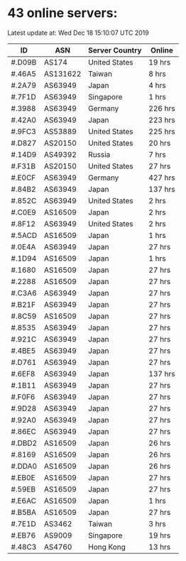 # 43 online servers:

Latest update at: Wed Dec 18 15:10:07 UTC 2019

| ID | ASN | Server Country | Online |
| -- | --- | -------------- | ------ |
| #.D09B | AS174 | United States | 19 hrs |
| #.46A5 | AS131622 | Taiwan | 8 hrs |
| #.2A79 | AS63949 | Japan | 4 hrs |
| #.7F1D | AS63949 | Singapore | 1 hrs |
| #.3988 | AS63949 | Germany | 226 hrs |
| #.42A0 | AS63949 | Japan | 223 hrs |
| #.9FC3 | AS53889 | United States | 225 hrs |
| #.D827 | AS20150 | United States | 20 hrs |
| #.14D9 | AS49392 | Russia | 7 hrs |
| #.F31B | AS20150 | United States | 27 hrs |
| #.E0CF | AS63949 | Germany | 427 hrs |
| #.84B2 | AS63949 | Japan | 137 hrs |
| #.852C | AS63949 | United States | 2 hrs |
| #.C0E9 | AS16509 | Japan | 2 hrs |
| #.8F12 | AS63949 | United States | 2 hrs |
| #.5ACD | AS16509 | Japan | 1 hrs |
| #.0E4A | AS63949 | Japan | 27 hrs |
| #.1D94 | AS16509 | Japan | 1 hrs |
| #.1680 | AS16509 | Japan | 27 hrs |
| #.2288 | AS16509 | Japan | 27 hrs |
| #.C3A6 | AS63949 | Japan | 27 hrs |
| #.B21F | AS63949 | Japan | 27 hrs |
| #.8C59 | AS16509 | Japan | 27 hrs |
| #.8535 | AS63949 | Japan | 27 hrs |
| #.921C | AS63949 | Japan | 27 hrs |
| #.4BE5 | AS63949 | Japan | 27 hrs |
| #.D761 | AS63949 | Japan | 27 hrs |
| #.6EF8 | AS63949 | Japan | 137 hrs |
| #.1B11 | AS63949 | Japan | 27 hrs |
| #.F0F6 | AS63949 | Japan | 27 hrs |
| #.9D28 | AS63949 | Japan | 27 hrs |
| #.92A0 | AS63949 | Japan | 27 hrs |
| #.86EC | AS63949 | Japan | 27 hrs |
| #.DBD2 | AS16509 | Japan | 26 hrs |
| #.8169 | AS16509 | Japan | 26 hrs |
| #.DDA0 | AS16509 | Japan | 26 hrs |
| #.EB0E | AS16509 | Japan | 27 hrs |
| #.59EB | AS16509 | Japan | 27 hrs |
| #.E6AC | AS16509 | Japan | 1 hrs |
| #.B5BA | AS16509 | Japan | 27 hrs |
| #.7E1D | AS3462 | Taiwan | 3 hrs |
| #.EB76 | AS9009 | Singapore | 19 hrs |
| #.48C3 | AS4760 | Hong Kong | 13 hrs |

